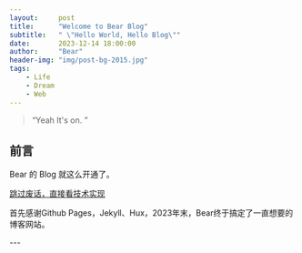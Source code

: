 ```yaml
---
layout:     post
title:      "Welcome to Bear Blog"
subtitle:   " \"Hello World, Hello Blog\""
date:       2023-12-14 18:00:00
author:     "Bear"
header-img: "img/post-bg-2015.jpg"
tags:
    - Life
    - Dream
    - Web
---
```


> “Yeah It's on. ”


## 前言

Bear 的 Blog 就这么开通了。

[跳过废话，直接看技术实现 ](#build)



首先感谢Github Pages，Jekyll、Hux，2023年末，Bear终于搞定了一直想要的博客网站。
<p id = "build"></p>
---
